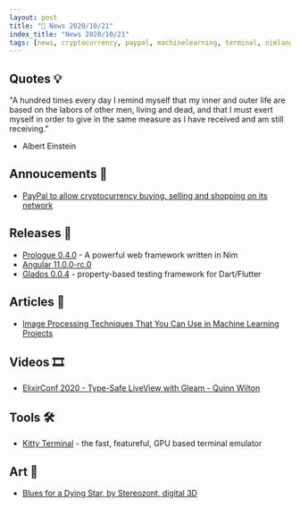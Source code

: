 ```yaml
---
layout: post
title: "📜 News 2020/10/21"
index_title: "News 2020/10/21"
tags: [news, cryptocurrency, paypal, machinelearning, terminal, nimlang, angular, typescript, elixirlang, gleamlang, erlang, dart, flutter]
---
```


## Quotes 💡

"A hundred times every day I remind myself that my inner and outer life are based on the labors of other men, living and dead, and that I must exert myself in order to give in the same measure as I have received and am still receiving."

- Albert Einstein

## Annoucements 🥁

- [PayPal to allow cryptocurrency buying, selling and shopping on its network](https://www.reuters.com/article/paypal-cryptocurrency/paypal-to-allow-cryptocurrency-buying-selling-and-shopping-on-its-network-idINL1N2HB14U)

## Releases 🥳

- [Prologue 0.4.0](https://github.com/planety/prologue/releases/tag/v0.4.0) - A powerful web framework written in Nim
- [Angular 11.0.0-rc.0](https://github.com/angular/angular/blob/master/CHANGELOG.md#1100-rc0-2020-10-21)
- [Glados 0.0.4](https://pub.dev/packages/glados/changelog#004) - property-based testing framework for Dart/Flutter

## Articles 📜

- [Image Processing Techniques That You Can Use in Machine Learning Projects](https://neptune.ai/blog/image-processing-techniques-you-can-use-in-machine-learning)

## Videos 🎞

- [ElixirConf 2020 - Type-Safe LiveView with Gleam - Quinn Wilton](https://www.youtube.com/watch?v=UCIcJBM_YDw)

## Tools 🛠

- [Kitty Terminal](https://sw.kovidgoyal.net/kitty) - the fast, featureful, GPU based terminal emulator

## Art 🎨

- [Blues for a Dying Star, by Stereozont, digital 3D](https://www.reddit.com/r/Art/comments/jf79nd/blues_for_a_dying_star_by_me_digital_3d_2020)


